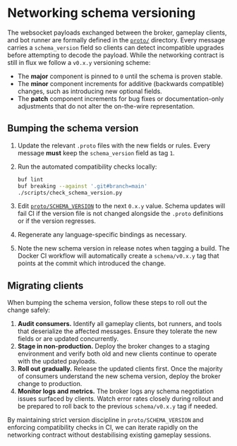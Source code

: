 # Networking schema versioning

The websocket payloads exchanged between the broker, gameplay clients, and bot
runner are formally defined in the [`proto/`](../proto) directory. Every message
carries a `schema_version` field so clients can detect incompatible upgrades
before attempting to decode the payload. While the networking contract is still
in flux we follow a `v0.x.y` versioning scheme:

- The **major** component is pinned to `0` until the schema is proven stable.
- The **minor** component increments for additive (backwards compatible)
  changes, such as introducing new optional fields.
- The **patch** component increments for bug fixes or documentation-only
  adjustments that do not alter the on-the-wire representation.

## Bumping the schema version

1. Update the relevant `.proto` files with the new fields or rules. Every
   message **must** keep the `schema_version` field as tag `1`.
2. Run the automated compatibility checks locally:

   ```bash
   buf lint
   buf breaking --against '.git#branch=main'
   ./scripts/check_schema_version.py
   ```

3. Edit [`proto/SCHEMA_VERSION`](../proto/SCHEMA_VERSION) to the next
   `0.x.y` value. Schema updates will fail CI if the version file is not
   changed alongside the `.proto` definitions or if the version regresses.
4. Regenerate any language-specific bindings as necessary.
5. Note the new schema version in release notes when tagging a build. The Docker
   CI workflow will automatically create a `schema/v0.x.y` tag that points at the
   commit which introduced the change.

## Migrating clients

When bumping the schema version, follow these steps to roll out the change
safely:

1. **Audit consumers.** Identify all gameplay clients, bot runners, and tools
   that deserialize the affected messages. Ensure they tolerate the new fields
   or are updated concurrently.
2. **Stage in non-production.** Deploy the broker changes to a staging
   environment and verify both old and new clients continue to operate with the
   updated payloads.
3. **Roll out gradually.** Release the updated clients first. Once the majority
   of consumers understand the new schema version, deploy the broker change to
   production.
4. **Monitor logs and metrics.** The broker logs any schema negotiation issues
   surfaced by clients. Watch error rates closely during rollout and be prepared
   to roll back to the previous `schema/v0.x.y` tag if needed.

By maintaining strict version discipline in `proto/SCHEMA_VERSION` and enforcing
compatibility checks in CI, we can iterate rapidly on the networking contract
without destabilising existing gameplay sessions.
